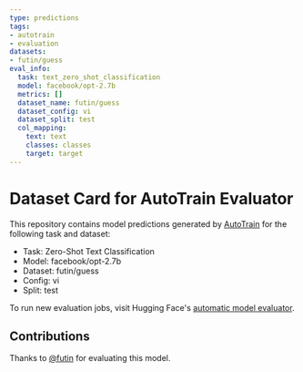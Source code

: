 ```yaml
---
type: predictions
tags:
- autotrain
- evaluation
datasets:
- futin/guess
eval_info:
  task: text_zero_shot_classification
  model: facebook/opt-2.7b
  metrics: []
  dataset_name: futin/guess
  dataset_config: vi
  dataset_split: test
  col_mapping:
    text: text
    classes: classes
    target: target
---
```

# Dataset Card for AutoTrain Evaluator

This repository contains model predictions generated by [AutoTrain](https://huggingface.co/autotrain) for the following task and dataset:

* Task: Zero-Shot Text Classification
* Model: facebook/opt-2.7b
* Dataset: futin/guess
* Config: vi
* Split: test

To run new evaluation jobs, visit Hugging Face's [automatic model evaluator](https://huggingface.co/spaces/autoevaluate/model-evaluator).

## Contributions

Thanks to [@futin](https://huggingface.co/futin) for evaluating this model.
